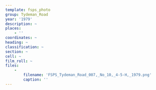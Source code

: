 ```yaml
---
template: fsps_photo
group: Tydeman_Road
year: '1979'
description: ~
places:
    - ''
coordinates: ~
heading: ~
classification: ~
section: ~
cell: ~
film_roll: ~
files:
    -
        filename: 'FSPS_Tydeman_Road_007,_No_10,_4-5-H,_1979.png'
        caption: ''
---
```

